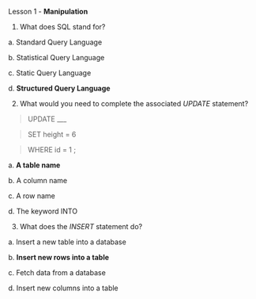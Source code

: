 Lesson 1 - **Manipulation**


1. What does SQL stand for?

  a. Standard Query Language
  
  b. Statistical Query Language
  
  c. Static Query Language
  
  d. **Structured Query Language**
  
2. What would you need to complete the associated *UPDATE* statement?
> UPDATE ___

> SET height = 6

> WHERE id = 1 ;

  a. **A table name**
  
  b. A column name
  
  c. A row name
  
  d. The keyword INTO

3. What does the *INSERT* statement do?

  a. Insert a new table into a database
  
  b. **Insert new rows into a table**
  
  c. Fetch data from a database
  
  d. Insert new columns into a table
  
